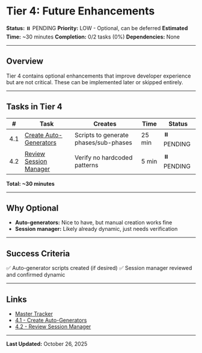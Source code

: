 # Tier 4: Future Enhancements

**Status:** ⏸️ PENDING
**Priority:** LOW - Optional, can be deferred
**Estimated Time:** ~30 minutes
**Completion:** 0/2 tasks (0%)
**Dependencies:** None

---

## Overview

Tier 4 contains optional enhancements that improve developer experience but are not critical. These can be implemented later or skipped entirely.

---

## Tasks in Tier 4

| # | Task | Creates | Time | Status |
|---|------|---------|------|--------|
| 4.1 | [Create Auto-Generators](10-auto-generators.md) | Scripts to generate phases/sub-phases | 25 min | ⏸️ PENDING |
| 4.2 | [Review Session Manager](16-session-manager-review.md) | Verify no hardcoded patterns | 5 min | ⏸️ PENDING |

**Total: ~30 minutes**

---

## Why Optional

- **Auto-generators:** Nice to have, but manual creation works fine
- **Session manager:** Likely already dynamic, just needs verification

---

## Success Criteria

✅ Auto-generator scripts created (if desired)
✅ Session manager reviewed and confirmed dynamic

---

## Links

- [Master Tracker](../00-MASTER-TRACKER.md)
- [4.1 - Create Auto-Generators](10-auto-generators.md)
- [4.2 - Review Session Manager](16-session-manager-review.md)

---

**Last Updated:** October 26, 2025
